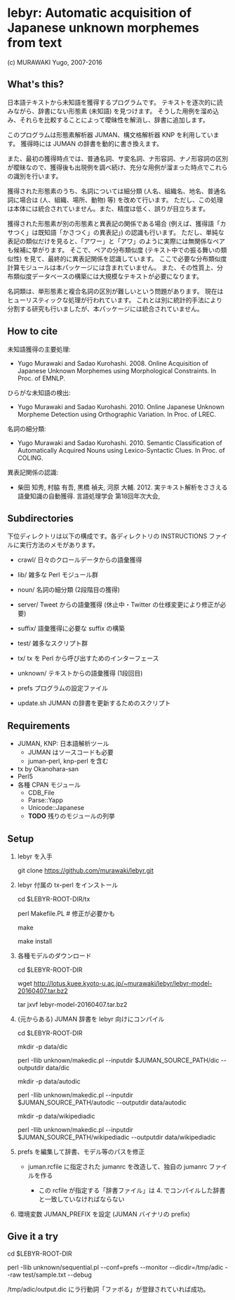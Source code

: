 lebyr: Automatic acquisition of Japanese unknown morphemes from text
=======

  (c) MURAWAKI Yugo, 2007-2016


What's this?
-----------

日本語テキストから未知語を獲得するプログラムです。
テキストを逐次的に読みながら、辞書にない形態素 (未知語) を見つけます。
そうした用例を溜め込み、それらを比較することによって曖昧性を解消し、辞書に追加します。

このプログラムは形態素解析器 JUMAN、構文格解析器 KNP を利用しています。
獲得時には JUMAN の辞書を動的に書き換えます。

また、最初の獲得時点では、普通名詞、サ変名詞、ナ形容詞、ナノ形容詞の区別が曖昧なので、獲得後も出現例を調べ続け、充分な用例が溜まった時点でこれらの識別を行います。

獲得された形態素のうち、名詞については細分類 (人名、組織名、地名、普通名詞に場合は (人、組織、場所、動物) 等) を改めて行います。
ただし、この処理は本体には統合されていません。また、精度は低く、誤りが目立ちます。

獲得された形態素が別の形態素と異表記の関係である場合 (例えば、獲得語「カサつく」は既知語「かさつく」の異表記」) の認識も行います。
ただし、単純な表記の類似だけを見ると、「アワー」と「アワ」のように実際には無関係なペアも候補に挙がります。
そこで、ペアの分布類似度 (テキスト中での振る舞いの類似性) を見て、最終的に異表記関係を認識しています。
ここで必要な分布類似度計算モジュールは本パッケージには含まれていません。
また、その性質上、分布類似度データベースの構築には大規模なテキストが必要になります。

名詞類は、単形態素と複合名詞の区別が難しいという問題があります。
現在はヒューリスティックな処理が行われています。
これとは別に統計的手法により分割する研究も行いましたが、本パッケージには統合されていません。



How to cite
-----------

未知語獲得の主要処理:

 * Yugo Murawaki and Sadao Kurohashi. 2008. Online Acquisition of Japanese Unknown Morphemes using Morphological Constraints. In Proc. of EMNLP.

ひらがな未知語の検出:

 * Yugo Murawaki and Sadao Kurohashi. 2010. Online Japanese Unknown Morpheme Detection using Orthographic Variation. In Proc. of LREC.

名詞の細分類:

 * Yugo Murawaki and Sadao Kurohashi. 2010. Semantic Classification of Automatically Acquired Nouns using Lexico-Syntactic Clues. In Proc. of COLING.

異表記関係の認識:

 * 柴田 知秀, 村脇 有吾, 黒橋 禎夫, 河原 大輔. 2012. 実テキスト解析をささえる語彙知識の自動獲得. 言語処理学会 第18回年次大会,


Subdirectories
-----------

下位ディレクトリは以下の構成です。各ディレクトリの INSTRUCTIONS ファイルに実行方法のメモがあります。

  * crawl/
    日々のクロールデータからの語彙獲得
  * lib/
    雑多な Perl モジュール群
  * noun/
    名詞の細分類 (2段階目の獲得)
  * server/
    Tweet からの語彙獲得 (休止中・Twitter の仕様変更により修正が必要)
  * suffix/
    語彙獲得に必要な suffix の構築
  * test/
    雑多なスクリプト群
  * tx/
    tx を Perl から呼び出すためのインターフェース
  * unknown/
    テキストからの語彙獲得 (1段回目)

  * prefs
    プログラムの設定ファイル
  * update.sh
    JUMAN の辞書を更新するためのスクリプト



Requirements
-----------

  * JUMAN, KNP: 日本語解析ツール
    * JUMAN はソースコードも必要
    * juman-perl, knp-perl を含む
  * tx by Okanohara-san
  * Perl5
  * 各種 CPAN モジュール
    * CDB_File
    * Parse::Yapp
    * Unicode::Japanese
    * **TODO** 残りのモジュールの列挙


Setup
-----------

  1. lebyr を入手

     git clone https://github.com/murawaki/lebyr.git

  2. lebyr 付属の tx-perl をインストール

     cd $LEBYR-ROOT-DIR/tx

     perl Makefile.PL  # 修正が必要かも

     make

     make install

  3. 各種モデルのダウンロード

     cd $LEBYR-ROOT-DIR

     wget http://lotus.kuee.kyoto-u.ac.jp/~murawaki/lebyr/lebyr-model-20160407.tar.bz2

     tar jxvf lebyr-model-20160407.tar.bz2

  4. (元からある) JUMAN 辞書を lebyr 向けにコンパイル

     cd $LEBYR-ROOT-DIR

     mkdir -p data/dic

     perl -Ilib unknown/makedic.pl --inputdir $JUMAN_SOURCE_PATH/dic --outputdir data/dic

     mkdir -p data/autodic

     perl -Ilib unknown/makedic.pl --inputdir $JUMAN_SOURCE_PATH/autodic --outputdir data/autodic

     mkdir -p data/wikipediadic

     perl -Ilib unknown/makedic.pl --inputdir $JUMAN_SOURCE_PATH/wikipediadic --outputdir data/wikipediadic

  5. prefs を編集して辞書、モデル等のパスを修正

     * juman.rcfile に指定された jumanrc を改造して、独自の jumanrc ファイルを作る

       * この rcfile が指定する「辞書ファイル」は 4. でコンパイルした辞書と一致していなければならない

  6. 環境変数 JUMAN_PREFIX を設定 (JUMAN バイナリの prefix)


Give it a try
-----------

  cd $LEBYR-ROOT-DIR

  perl -Ilib unknown/sequential.pl --conf=prefs --monitor --dicdir=/tmp/adic --raw test/sample.txt --debug

  /tmp/adic/output.dic にラ行動詞「ファボる」が登録されていれば成功。
